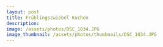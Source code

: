 ```yaml
---
layout: post
title: Frühlingszwiebel Kuchen
description: 
image: /assets/photos/DSC_1034.JPG
image_thumbnail: /assets/photos/thumbnails/DSC_1034.JPG
---
```


